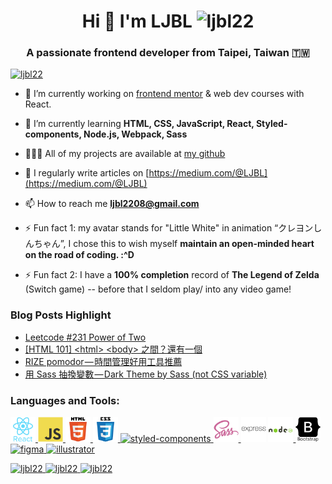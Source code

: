 <h1 align="center">Hi 👋 I'm LJBL <img src="https://komarev.com/ghpvc/?username=ljbl22&label=Profile%20views&color=0e75b6&style=flat" alt="ljbl22" /></h1> 
<h3 align="center">A passionate frontend developer from Taipei, Taiwan 🇹🇼</h3>
<p align="left"> <a href="https://github.com/ryo-ma/github-profile-trophy"><img src="https://github-profile-trophy.vercel.app/?username=ljbl22&title=Repositories,Commits,Followers,Stars&theme=juicyfresh" alt="ljbl22" /></a> </p>

- 🔭 I’m currently working on [frontend mentor](https://www.frontendmentor.io/) & web dev courses with React.

- 🌱 I’m currently learning **HTML, CSS, JavaScript, React, Styled-components, Node.js, Webpack, Sass**

- 👩🏻‍💻 All of my projects are available at [my github](https://github.com/LJBL22?tab=repositories)

- 📝 I regularly write articles on [https://medium.com/@LJBL](https://medium.com/@LJBL)

- 📫 How to reach me **ljbl2208@gmail.com**

- ⚡ Fun fact 1: my avatar stands for "Little White" in animation “クレヨンしんちゃん”, I chose this to wish myself **maintain an open-minded heart on the road of coding. :^D**
- ⚡ Fun fact 2: I have a **100% completion** record of **The Legend of Zelda** (Switch game) -- before that I seldom play/ into any video game!

### Blog Posts Highlight
<!-- BLOG-POST-LIST:START -->
- [Leetcode #231 Power of Two](https://medium.com/@LJBL/leetcode-231-power-of-two-b71faee03508?source=rss-df973506d981------2)
- [[HTML 101] &lt;html&gt; &lt;body&gt; 之間？還有一個](https://medium.com/@LJBL/html-101-html-body-%E4%B9%8B%E9%96%93-%E9%82%84%E6%9C%89%E4%B8%80%E5%80%8B-3632288f860?source=rss-df973506d981------2)
- [RIZE  pomodor — 時間管理好用工具推薦](https://medium.com/@LJBL/rize-pomodor-%E6%99%82%E9%96%93%E7%AE%A1%E7%90%86%E5%A5%BD%E7%94%A8%E5%B7%A5%E5%85%B7%E6%8E%A8%E8%96%A6-807ccfa7cf26?source=rss-df973506d981------2)
- [用 Sass 抽換變數 — Dark Theme by Sass &lpar;not CSS variable&rpar;](https://medium.com/@LJBL/%E7%94%A8-sass-%E6%8A%BD%E6%8F%9B%E8%AE%8A%E6%95%B8-dark-theme-by-sass-not-css-variable-5c62ddad8681?source=rss-df973506d981------2)
<!-- BLOG-POST-LIST:END -->

<h3 align="left">Languages and Tools:</h3>
<p align="left"> <a href="https://reactjs.org/" target="_blank" rel="noreferrer"> 
  <img src="https://raw.githubusercontent.com/devicons/devicon/master/icons/react/react-original-wordmark.svg" alt="react" width="40" height="40"/> </a> <a href="https://getbootstrap.com" target="_blank" rel="noreferrer">
  <img src="https://raw.githubusercontent.com/devicons/devicon/master/icons/javascript/javascript-original.svg" alt="javascript" width="40" height="40"/> </a> <a href="https://nodejs.org" target="_blank" rel="noreferrer"> 
   <img src="https://raw.githubusercontent.com/devicons/devicon/master/icons/html5/html5-original-wordmark.svg" alt="html5" width="40" height="40"/> </a> <a href="https://www.adobe.com/in/products/illustrator.html" target="_blank" rel="noreferrer"> 
  <img src="https://raw.githubusercontent.com/devicons/devicon/master/icons/css3/css3-original-wordmark.svg" alt="css3" width="40" height="40"/> </a> 
  <a href="https://styled-components.com/" target="_blank" rel="noreferrer"> 
    <img src="https://cdn.worldvectorlogo.com/logos/styled-components-1.svg" alt="styled-components" width="40" height="40"/> </a>
  <a href="https://expressjs.com" target="_blank" rel="noreferrer"> 
  <img src="https://raw.githubusercontent.com/devicons/devicon/master/icons/sass/sass-original.svg" alt="sass" width="40" height="40"/> </a>
  <img src="https://raw.githubusercontent.com/devicons/devicon/master/icons/express/express-original-wordmark.svg" alt="express" width="40" height="40"/> </a> <a href="https://www.figma.com/" target="_blank" rel="noreferrer">
  <img src="https://raw.githubusercontent.com/devicons/devicon/master/icons/nodejs/nodejs-original-wordmark.svg" alt="nodejs" width="40" height="40"/> </a> <a href="https://sass-lang.com" target="_blank" rel="noreferrer"> 
  <img src="https://raw.githubusercontent.com/devicons/devicon/master/icons/bootstrap/bootstrap-plain-wordmark.svg" alt="bootstrap" width="40" height="40"/> </a> <a href="https://www.w3schools.com/css/" target="_blank" rel="noreferrer">
  <img src="https://www.vectorlogo.zone/logos/figma/figma-icon.svg" alt="figma" width="40" height="40"/> </a> <a href="https://www.w3.org/html/" target="_blank" rel="noreferrer"> 
  <img src="https://www.vectorlogo.zone/logos/adobe_illustrator/adobe_illustrator-icon.svg" alt="illustrator" width="40" height="40"/> </a> <a href="https://developer.mozilla.org/en-US/docs/Web/JavaScript" target="_blank" rel="noreferrer">
</p>


<p>
  <img height="140px" src="https://github-readme-stats-git-masterrstaa-rickstaa.vercel.app/api?username=ljbl22&show_icons=true&locale=en&theme=dracula" alt="ljbl22" />
  <img height="140px" src="https://github-readme-streak-stats.herokuapp.com/?user=ljbl22&theme=dracula" alt="ljbl22" />
  <img height="140px" src="https://github-readme-stats-git-masterrstaa-rickstaa.vercel.app/api/top-langs?username=ljbl22&show_icons=true&locale=en&layout=compact&theme=dracula" alt="ljbl22" />
</p>
